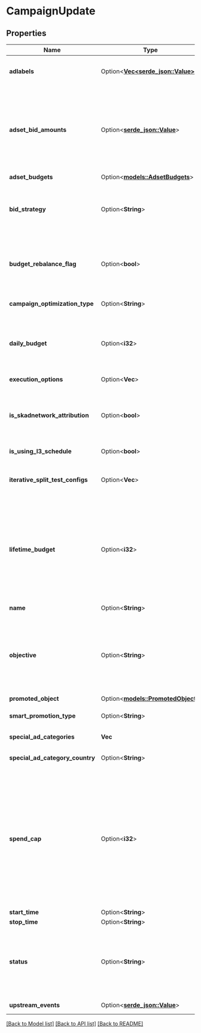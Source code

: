 # CampaignUpdate

## Properties

Name | Type | Description | Notes
------------ | ------------- | ------------- | -------------
**adlabels** | Option<[**Vec<serde_json::Value>**](serde_json::Value.md)> | Ad Labels associated with this campaign | [optional]
**adset_bid_amounts** | Option<[**serde_json::Value**](.md)> | A map of child adset IDs to their respective bid amounts required in the process of toggling campaign from autobid to manual bid | [optional]
**adset_budgets** | Option<[**models::AdsetBudgets**](AdsetBudgets.md)> |  | [optional]
**bid_strategy** | Option<**String**> | Bid strategy for this campaign to suit your specific business goals | [optional]
**budget_rebalance_flag** | Option<**bool**> | Whether to automatically rebalance budgets daily for all the adsets under this campaign | [optional]
**campaign_optimization_type** | Option<**String**> | Campaign optimization type | [optional]
**daily_budget** | Option<**i32**> | Daily budget of this campaign. All adsets under this campaign will share this budget. | [optional]
**execution_options** | Option<**Vec<String>**> | An execution setting | [optional]
**is_skadnetwork_attribution** | Option<**bool**> | To create an iOS 14 campaign, enable SKAdNetwork attribution for this campaign | [optional]
**is_using_l3_schedule** | Option<**bool**> | Is using l3 schedule | [optional]
**iterative_split_test_configs** | Option<**Vec<String>**> | An Array of Iterative Split Test Configs created under this campaign | [optional]
**lifetime_budget** | Option<**i32**> | Lifetime budget of this campaign. All adsets under this campaign will share this budget.  You can either set budget at the campaign level or at the adset level, not both.   | [optional]
**name** | Option<**String**> | Name for this campaign | [optional]
**objective** | Option<**String**> | Campaign's objective. If it is specified the API will validate that any ads created under the campaign match that objective. | [optional]
**promoted_object** | Option<[**models::PromotedObject**](PromotedObject.md)> |  | [optional]
**smart_promotion_type** | Option<**String**> | Samrt promotion type | [optional]
**special_ad_categories** | **Vec<String>** | Special ad categories | 
**special_ad_category_country** | Option<**String**> | Special ad category country | [optional]
**spend_cap** | Option<**i32**> | A spend cap for the campaign, such that it will not spend more than this cap. Defined as integer value of  subunit in your currency with a minimum value of $100 USD (or approximate local equivalent).   | [optional]
**start_time** | Option<**String**> | Start time | [optional]
**stop_time** | Option<**String**> | Stop time | [optional]
**status** | Option<**String**> | Only ACTIVE and PAUSED are valid during creation. Other statuses can be used for update | [optional]
**upstream_events** | Option<[**serde_json::Value**](.md)> | Upstream events | [optional]

[[Back to Model list]](../README.md#documentation-for-models) [[Back to API list]](../README.md#documentation-for-api-endpoints) [[Back to README]](../README.md)


